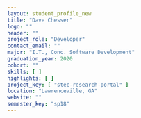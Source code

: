 ```yaml
---
layout: student_profile_new
title: "Dave Chesser"
logo: ""
header: ""
project_role: "Developer"
contact_email: ""
major: "I.T., Conc. Software Development"
graduation_year: 2020
cohort: ""
skills: [ ]
highlights: [ ]
project_key: [ "stec-research-portal" ]
location: "Lawrenceville, GA"
website: ""
semester_key: "sp18"
---
```

